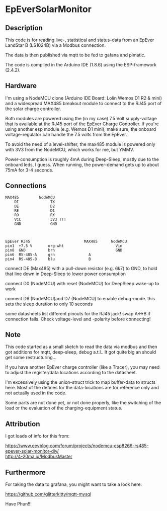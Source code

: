 # EpEverSolarMonitor

## Description

This code is for reading live-, statistical and status-data from
an EpEver LandStar B (LS1024B) via a Modbus connection.

The data is then published via mqtt to be fed to gafana and pimatic.

The code is compiled in the Arduino IDE (1.8.6) using the ESP-framework (2.4.2).

## Hardware

I'm using a NodeMCU clone (Arduino IDE Board: Lolin Wemos D1 R2 & mini) 
and a widespread MAX485 breakout module to connect to the RJ45 port of 
the solar charge controller.

Both modules are powered using the (in my case) 7.5 Volt supply-voltage
that is available at the RJ45 port of the EpEver Charge Controller. If you're using another esp module 
(e.g. Wemos D1 mini), make sure, the onboard voltage-regulator can 
handle the 7.5 volts from the EpEver.

To avoid the need of a level-shifter, the max485 module is powered only
with 3V3 from the NodeMCU, which works for me, but YMMV.

Power-consumption is roughly 4mA during Deep-Sleep, mostly due to the 
onboard leds, I guess. When running, the power-demand gets up to about 
75mA for 3-4 seconds. 


## Connections
    
    MAX485         NodeMCU 
        DI              TX
        DE              D2
        RE              D1
        RO              RX
        VCC             3V3 !!!
        GND             GND
        


    EpEver RJ45                        MAX485      NodeMCU
    pin1  +7.5 V       org-wht                       Vin
    pin8  GND          brn                           GND
    pin6  RS-485-A     grn               A
    pin4  RS-485-B     blu               B


connect DE (Max485) with a pull-down resistor (e.g. 6k7) to GND,
to hold that line down in Deep-Sleep to lower power consumption

connect D0 (NodeMCU) with reset (NodeMCU) for DeepSleep wake-up to work

connect D6 (NodeMCU)and D7 (NodeMCU) to enable debug-mode. this 
sets the sleep duration to only 10 seconds

some datasheets list different pinouts for the RJ45 jack!  swap A<->B if 
connection fails. Check voltage-level and -polarity before connecting!


## Note

This code started as a small sketch to read the data via modbus and 
then got additions for mqtt, deep-sleep, debug a.t.l.. It got quite big 
an should get some restructuring...

If you have another EpEver charge controller (like a Tracer), 
you may need to adjust the register/data locations according 
to the datasheet.

I'm excessively using the union-struct trick to map buffer-data 
to structs here. Most of the defines for the data-locations
are for reference only and not actually used in the code.

Some parts are not done yet, or not done properly, like the switching of the load or the evaluation of the charging-equipment status. 

## Attribution

I got loads of info for this from:

   https://www.eevblog.com/forum/projects/nodemcu-esp8266-rs485-epever-solar-monitor-diy/ <br>
   http://4-20ma.io/ModbusMaster


## Furthermore

For taking the data to grafana, you might want to take a look here: 

   https://github.com/glitterkitty/mqtt-mysql



Have Phun!!!
